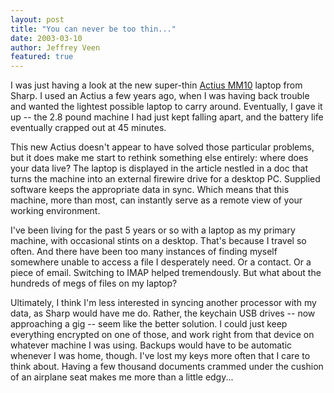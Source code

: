 ```yaml
---
layout: post
title: "You can never be too thin..."
date: 2003-03-10
author: Jeffrey Veen
featured: true
---
```

I was just having a look at the new super-thin [Actius MM10] laptop from Sharp. I used an Actius a few years ago, when I was having back trouble and wanted the lightest possible laptop to carry around. Eventually, I gave it up -- the 2.8 pound machine I had just kept falling apart, and the battery life eventually crapped out at 45 minutes.

This new Actius doesn't appear to have solved those particular problems, but it does make me start to rethink something else entirely: where does your data live? The laptop is displayed in the article nestled in a doc that turns the machine into an external firewire drive for a desktop PC. Supplied software keeps the appropriate data in sync. Which means that this machine, more than most, can instantly serve as a remote view of your working environment.

I've been living for the past 5 years or so with a laptop as my primary machine, with occasional stints on a desktop. That's because I travel so often. And there have been too many instances of finding myself somewhere unable to access a file I desperately need. Or a contact. Or a piece of email. Switching to IMAP helped tremendously. But what about the hundreds of megs of files on my laptop?

Ultimately, I think I'm less interested in syncing another processor with my data, as Sharp would have me do. Rather, the keychain USB drives -- now approaching a gig -- seem like the better solution. I could just keep everything encrypted on one of those, and work right from that device on whatever machine I was using. Backups would have to be automatic whenever I was home, though. I've lost my keys more often that I care to think about. Having a few thousand documents crammed under the cushion of an airplane seat makes me more than a little edgy...

[Actius MM10]: https://en.wikipedia.org/wiki/Sharp_Actius_MM10_Muramasas
